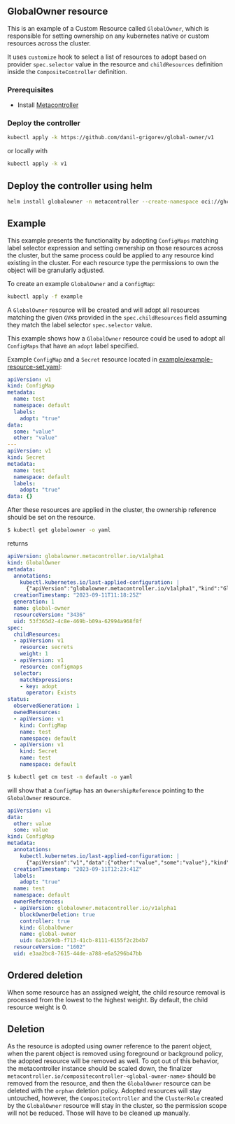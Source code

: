 ## GlobalOwner resource

This is an example of a Custom Resource called `GlobalOwner`, which is responsible for setting ownership on any kubernetes native or custom resources across the cluster.

It uses `customize` hook to select a list of resources to adopt based on provider `spec.selector` value in the resource and `childResources` definition inside the `CompositeController` definition.

### Prerequisites

* Install [Metacontroller](https://github.com/metacontroller/metacontroller)

### Deploy the controller

```sh
kubectl apply -k https://github.com/danil-grigorev/global-owner/v1
```

or locally with
```sh
kubectl apply -k v1
```

## Deploy the controller using helm

```sh
helm install globalowner -n metacontroller --create-namespace oci://ghcr.io/danil-grigorev/global-owner --version=v0.3.0
```

## Example

This example presents the functionality by adopting `ConfigMaps` matching label selector expression and setting ownership on those resources across the cluster, but the same process could be applied to any resource kind existing in the cluster. For each resource type the permissions to own the object will be granularly adjusted.

To create an example `GlobalOwner` and a `ConfigMap`:

```sh
kubectl apply -f example
```

A `GlobalOwner` resource will be created and will adopt all resources matching the given `GVK`s provided in the `spec.childResources` field assuming they match the label selector `spec.selector` value.

This example shows how a `GlobalOwner` resource could be used to adopt all `ConfigMaps` that have an `adopt` label specified.

Example `ConfigMap` and a `Secret` resource located in [example/example-resource-set.yaml](./example/example-resource-set.yaml):
```yaml
apiVersion: v1
kind: ConfigMap
metadata:
  name: test
  namespace: default
  labels:
    adopt: "true"
data:
  some: "value"
  other: "value"
---
apiVersion: v1
kind: Secret
metadata:
  name: test
  namespace: default
  labels:
    adopt: "true"
data: {}
```

After these resources are applied in the cluster, the ownership reference should be set on the resource.

```bash
$ kubectl get globalowner -o yaml
```
returns

```yaml
apiVersion: globalowner.metacontroller.io/v1alpha1
kind: GlobalOwner
metadata:
  annotations:
    kubectl.kubernetes.io/last-applied-configuration: |
      {"apiVersion":"globalowner.metacontroller.io/v1alpha1","kind":"GlobalOwner","metadata":{"annotations":{},"name":"global-owner"},"spec":{"selector":{"matchExpressions":[{"key":"skip","operator":"DoesNotExist"}]}}}
  creationTimestamp: "2023-09-11T11:18:25Z"
  generation: 1
  name: global-owner
  resourceVersion: "3436"
  uid: 53f365d2-4c8e-469b-b09a-62994a968f8f
spec:
  childResources:
  - apiVersion: v1
    resource: secrets
    weight: 1
  - apiVersion: v1
    resource: configmaps
  selector:
    matchExpressions:
    - key: adopt
      operator: Exists
status:
  observedGeneration: 1
  ownedResources:
  - apiVersion: v1
    kind: ConfigMap
    name: test
    namespace: default
  - apiVersion: v1
    kind: Secret
    name: test
    namespace: default
```

```bash
$ kubectl get cm test -n default -o yaml
```
will show that a `ConfigMap` has an `OwnershipReference` pointing to the `GlobalOwner` resource.

```yaml
apiVersion: v1
data:
  other: value
  some: value
kind: ConfigMap
metadata:
  annotations:
    kubectl.kubernetes.io/last-applied-configuration: |
      {"apiVersion":"v1","data":{"other":"value","some":"value"},"kind":"ConfigMap","metadata":{"annotations":{},"labels":{"adopt":"true"},"name":"test","namespace":"default"}}
  creationTimestamp: "2023-09-11T12:23:41Z"
  labels:
    adopt: "true"
  name: test
  namespace: default
  ownerReferences:
  - apiVersion: globalowner.metacontroller.io/v1alpha1
    blockOwnerDeletion: true
    controller: true
    kind: GlobalOwner
    name: global-owner
    uid: 6a3269db-f713-41cb-8111-6155f2c2b4b7
  resourceVersion: "1602"
  uid: e3aa2bc8-7615-44de-a788-e6a5296b47bb
```

## Ordered deletion

When some resource has an assigned weight, the child resource removal is processed from the lowest to the highest weight. By default, the child resource weight is 0.

## Deletion

As the resource is adopted using owner reference to the parent object, when the parent object is removed using foreground or background policy, the adopted resource will be removed as well. To opt out of this behavior, the metacontroller instance should be scaled down, the finalizer `metacontroller.io/compositecontroller-<global-owner-name>` should be removed from the resource, and then the `GlobalOwner` resource can be deleted with the `orphan` deletion policy. Adopted resources will stay untouched, however, the `CompositeController` and the `ClusterRole` created by the `GlobalOwner` resource will stay in the cluster, so the permission scope will not be reduced. Those will have to be cleaned up manually.
